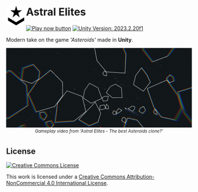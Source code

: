 <h1>
<img src="./img/icon.svg" width="54" height="54" align="left" />
Astral Elites
</h1>

[![Play now button](https://img.shields.io/badge/▶%20Play%20Now-b342f5.svg?logo=play)](https://fydar.dev/play/astralelites) [![Unity Version: 2023.2.20f1](https://img.shields.io/badge/Made%20with%20Unity-2023.2.20f1-333333.svg?logo=unity)](https://unity.com/releases/editor/archive)

Modern take on the game _'Asteroids'_ made in **Unity**.

<p align="center">
  <a href="https://www.youtube.com/watch?v=r4RrKXTHTGY"><img src="./img/21-9.png" alt="RPGCore Main Demo"/></a>
  <sup><i>Gameplay video from 'Astral Elites - The best Asteroids clone?'</i></sup>
</p>

## License

[![Creative Commons License](https://i.creativecommons.org/l/by-nc/4.0/88x31.png)](http://creativecommons.org/licenses/by-nc/4.0/)

This work is licensed under a [Creative Commons Attribution-NonCommercial 4.0 International License](http://creativecommons.org/licenses/by-nc/4.0/).
